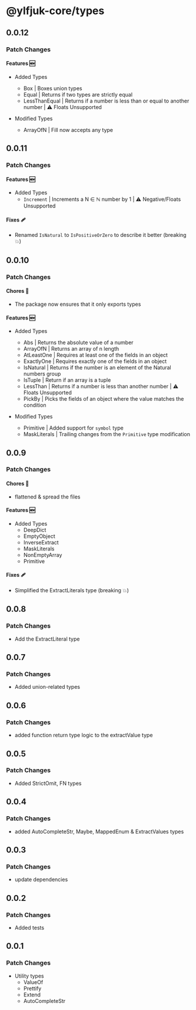 # @ylfjuk-core/types

## 0.0.12

### Patch Changes

#### Features 🆕

- Added Types
  - Box | Boxes union types
  - Equal | Returns if two types are strictly equal
  - LessThanEqual | Returns if a number is less than or equal to another number | ⚠️ Floats Unsupported

- Modified Types
  - ArrayOfN | Fill now accepts any type

## 0.0.11

### Patch Changes

#### Features 🆕

- Added Types
  - `Increment` | Increments a N ∈ ℕ number by 1 | ⚠️ Negative/Floats Unsupported

#### Fixes 🩹

- Renamed `IsNatural` to `IsPositiveOrZero` to describe it better (breaking 💥)

## 0.0.10

### Patch Changes

#### Chores 🧹

- The package now ensures that it only exports types

#### Features 🆕

- Added Types
  - Abs | Returns the absolute value of a number
  - ArrayOfN | Returns an array of n length
  - AtLeastOne | Requires at least one of the fields in an object
  - ExactlyOne | Requires exactly one of the fields in an object
  - IsNatural | Returns if the number is an element of the Natural numbers group
  - IsTuple | Return if an array is a tuple
  - LessThan | Returns if a number is less than another number | ⚠️ Floats Unsupported
  - PickBy | Picks the fields of an object where the value matches the condition

- Modified Types
  - Primitive | Added support for `symbol` type
  - MaskLiterals | Trailing changes from the `Primitive` type modification

## 0.0.9

### Patch Changes

#### Chores 🧹

- flattened & spread the files

#### Features 🆕

- Added Types
  - DeepDict
  - EmptyObject
  - InverseExtract
  - MaskLiterals
  - NonEmptyArray
  - Primitive

#### Fixes 🩹

- Simplified the ExtractLiterals type (breaking 💥)

## 0.0.8

### Patch Changes

- Add the ExtractLiteral type

## 0.0.7

### Patch Changes

- Added union-related types

## 0.0.6

### Patch Changes

- added function return type logic to the extractValue type

## 0.0.5

### Patch Changes

- Added StrictOmit, FN types

## 0.0.4

### Patch Changes

- added AutoCompleteStr, Maybe, MappedEnum & ExtractValues types

## 0.0.3

### Patch Changes

- update dependencies

## 0.0.2

### Patch Changes

- Added tests

## 0.0.1

### Patch Changes

- Utility types
  - ValueOf
  - Prettify
  - Extend
  - AutoCompleteStr
